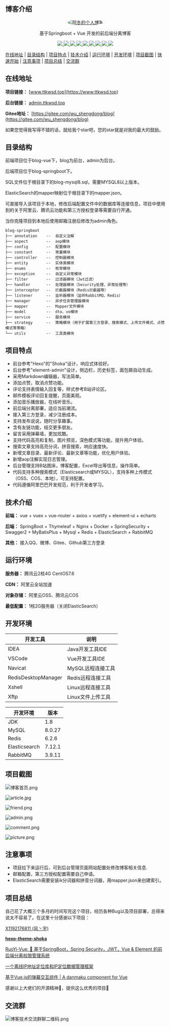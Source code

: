 ## 博客介绍

<p align=center>
  <a href="https://www.ttkwsd.top">
    <img src="https://foruda.gitee.com/avatar/1662735858745624876/7774198_wu_shengdong_1662735858.png" alt="阿冬的个人博客" style="border-radius: 50%;">
  </a>
</p>


<p align=center>
   基于Springboot + Vue 开发的前后端分离博客
</p>
<p align="center">
   <a target="_blank" href="https://gitee.com/wu_shengdong/blog">
      <img src="https://img.shields.io/hexpm/l/plug.svg"/>
      <img src="https://img.shields.io/badge/JDK-1.8+-green.svg"/>
      <img src="https://img.shields.io/badge/springboot-2.4.0-green"/>
      <img src="https://img.shields.io/badge/vue-2.6.14-green"/>
      <img src="https://img.shields.io/badge/mysql-8.0.27-green"/>
      <img src="https://img.shields.io/badge/mybatis--plus-3.4.0-green"/>
      <img src="https://img.shields.io/badge/redis-6.2.6-green"/>
      <img src="https://img.shields.io/badge/elasticsearch-7.12.1-green"/>
      <img src="https://img.shields.io/badge/rabbitmq-3.9.11-green"/>
   </a>
</p>

[在线地址](#在线地址) | [目录结构](#目录结构) | [项目特点](#项目特点) | [技术介绍](#技术介绍) | [运行环境](#运行环境) | [开发环境](#开发环境) | [项目截图](#项目截图) | [快速开始](#快速开始) | [注意事项](#注意事项) | [项目总结](#项目总结) | [交流群](#交流群)

## 在线地址

**项目链接：** [www.ttkwsd.top](https://www.ttkwsd.top)

**后台链接：** [admin.ttkwsd.top](https://admin.ttkwsd.top)

**Gitee地址：** [https://gitee.com/wu_shengdong/blog](https://gitee.com/wu_shengdong/blog)

如果您觉得我写得不错的话，就给我个star吧，您的star就是对我的最大的鼓励。

## 目录结构

前端项目位于blog-vue下，blog为前台，admin为后台。

后端项目位于blog-springboot下。

SQL文件位于根目录下的blog-mysql8.sql，需要MYSQL8以上版本。

ElasticSearch的mapper映射位于根目录下的mapper.json。

可直接导入该项目于本地，修改后端配置文件中的数据库等连接信息，项目中使用到的关于阿里云、腾讯云功能和第三方授权登录等需要自行开通。

当你克隆项目到本地后使用邮箱注册后修改为admin角色。

```
blog-springboot
├── annotation    --  自定义注解
├── aspect        --  aop模块
├── config        --  配置模块
├── constant      --  常量模块
├── controller    --  控制器模块
├── entity        --  实体类模块
├── enums         --  枚举模块
├── exception     --  自定义异常模块
├── filter     	  --  过滤器模块（Jwt过滤）
├── handler       --  处理器模块（Security处理、异常处理等）
├── interceptor   --  拦截器模块（Redis拦截器等）
├── listener      --  监听器模块（监听RabbitMQ、Redis）
├── manager       --  异步任务管理器模块
├── mapper        --  Mapper文件模块
├── model         --  dto、vo模块
├── service       --  服务模块
├── strategy      --  策略模块（用于扩展第三方登录、搜索模式、上传文件模式、点赞模式等策略）
└── utils         --  工具类模块
```

## 项目特点

- 前台参考"Hexo"的"Shoka"设计，响应式体验好。
- 后台参考"element-admin"设计，侧边栏，历史标签，面包屑自动生成。
- 采用Markdown编辑器，写法简单。
- 添加点赞，取消点赞功能。
- 评论支持表情输入回复等，样式参考B站评论区。
- 邮件模板评论回复提醒，页面美观。
- 添加音乐播放器，在线听音乐。
- 前后端分离部署，适应当前潮流。
- 接入第三方登录，减少注册成本。
- 支持发布说说，随时分享趣事。
- 含有友链功能，结交更多朋友。
- 留言采用弹幕墙，更加炫酷。
- 支持代码高亮和复制，图片预览，深色模式等功能，提升用户体验。
- 搜索文章支持高亮分词，拼音搜索，响应速度快。
- 新增文章目录、最新评论、最新文章等功能，优化用户体验。
- 新增aop注解实现日志管理。  
- 后台管理支持B站图床，博客配置，Excel导出等信息，操作简单。
- 代码支持多种搜索模式（Elasticsearch或MYSQL），支持多种上传模式（OSS、COS、本地），可支持配置。
- 代码遵循阿里巴巴开发规范，利于开发者学习。

## 技术介绍

**前端：** vue + vuex + vue-router + axios + vuetify + element-ui + echarts

**后端：** SpringBoot + Thymeleaf + Nginx + Docker + SpringSecurity + Swagger2 + MyBatisPlus + Mysql + Redis + ElasticSearch + RabbitMQ

**其他：** 接入QQ、微博、Gitee、Github第三方登录

## 运行环境

**服务器：** 腾讯云2核4G CentOS7.6

**CDN：** 阿里云全站加速

**对象存储：** 阿里云OSS、腾讯云COS

**最低配置：** 1核2G服务器（关闭ElasticSearch）

## 开发环境

| 开发工具            | 说明              |
| ------------------- | ----------------- |
| IDEA                | Java开发工具IDE   |
| VSCode              | Vue开发工具IDE    |
| Navicat             | MySQL远程连接工具 |
| RedisDesktopManager | Redis远程连接工具 |
| Xshell              | Linux远程连接工具 |
| Xftp                | Linux文件上传工具 |

| 开发环境      | 版本   |
| ------------- | ------ |
| JDK           | 1.8    |
| MySQL         | 8.0.27 |
| Redis         | 6.2.6  |
| Elasticsearch | 7.12.1 |
| RabbitMQ      | 3.9.11 |

## 项目截图

![博客首页.png](https://static.ttkwsd.top/articles/home.png)

![article.jpg](https://static.ttkwsd.top/articles/articles.png)

![friend.png](https://static.ttkwsd.top/articles/friend.png)

![admin.png](https://static.ttkwsd.top/articles/admin.png)

![comment.png](https://static.ttkwsd.top/articles/comment.png)

![picture.png](https://static.ttkwsd.top/articles/picture.png)

## 注意事项

- 项目拉下来运行后，可到后台管理页面网站配置处修改博客相关信息.
- 邮箱配置，第三方授权配置需要自己申请。
- ElasticSearch需要安装ik分词器和拼音分词器，用mapper.json来创建索引。

## 项目总结

自己花了大概三个多月的时间写完这个项目，经历各种Bug以及项目部署，总得来说太不容易了。在这里十分感谢以下项目：

[X1192176811 (风丶宇) ](https://github.com/X1192176811)

**[hexo-theme-shoka](https://github.com/amehime/hexo-theme-shoka)**

[RuoYi-Vue: 🎉 基于SpringBoot，Spring Security，JWT，Vue & Element 的前后端分离权限管理系统](https://gitee.com/y_project/RuoYi-Vue)

[一个离线IP地址定位库和IP定位数据管理框架](https://github.com/lionsoul2014/ip2region)

[基于Vue.js的弹幕交互组件 | A danmaku component for Vue](https://github.com/hellodigua/vue-danmaku)

感谢以上大佬们的开源精神💖，提供这么优秀的项目🌹

## 交流群

![博客技术交流群聊二维码.png](https://static.talkxj.com/articles/1594437310326.png)